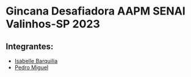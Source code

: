 # Gincana Desafiadora AAPM SENAI Valinhos-SP 2023

## Integrantes:

- [Isabelle Barquilia](https://github.com/IsaBarquilia)
- [Pedro Miguel](https://github.com/PedrooSantoss)
